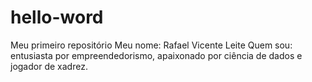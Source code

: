 # hello-word
Meu primeiro repositório
Meu nome: Rafael Vicente Leite
Quem sou: entusiasta por empreendedorismo, apaixonado por ciência de dados e jogador de xadrez.
